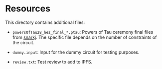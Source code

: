 Resources
=========

This directory contains additional files:

* `powersOfTau28_hez_final_*.ptau`: Powers of Tau ceremony final files from [snarkj](https://github.com/iden3/snarkjs). The specific file depends on the number of constraints of the circuit. 

* `dummy.input`: Input for the dummy circuit for testing purposes.

* `review.txt`: Test review to add to IPFS.